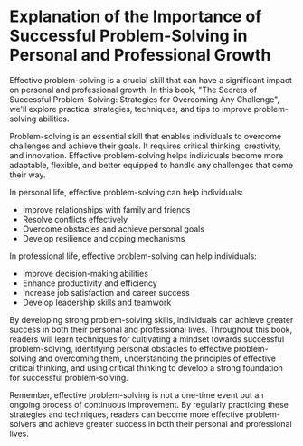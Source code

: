 Explanation of the Importance of Successful Problem-Solving in Personal and Professional Growth
=============================================================================================================

Effective problem-solving is a crucial skill that can have a significant impact on personal and professional growth. In this book, "The Secrets of Successful Problem-Solving: Strategies for Overcoming Any Challenge", we'll explore practical strategies, techniques, and tips to improve problem-solving abilities.

Problem-solving is an essential skill that enables individuals to overcome challenges and achieve their goals. It requires critical thinking, creativity, and innovation. Effective problem-solving helps individuals become more adaptable, flexible, and better equipped to handle any challenges that come their way.

In personal life, effective problem-solving can help individuals:

* Improve relationships with family and friends
* Resolve conflicts effectively
* Overcome obstacles and achieve personal goals
* Develop resilience and coping mechanisms

In professional life, effective problem-solving can help individuals:

* Improve decision-making abilities
* Enhance productivity and efficiency
* Increase job satisfaction and career success
* Develop leadership skills and teamwork

By developing strong problem-solving skills, individuals can achieve greater success in both their personal and professional lives. Throughout this book, readers will learn techniques for cultivating a mindset towards successful problem-solving, identifying personal obstacles to effective problem-solving and overcoming them, understanding the principles of effective critical thinking, and using critical thinking to develop a strong foundation for successful problem-solving.

Remember, effective problem-solving is not a one-time event but an ongoing process of continuous improvement. By regularly practicing these strategies and techniques, readers can become more effective problem-solvers and achieve greater success in both their personal and professional lives.

